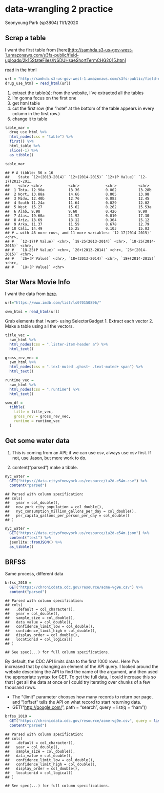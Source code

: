 data-wrangling 2 practice
================
Seonyoung Park (sp3804)
11/1/2020

## Scrap a table

I want the first table from
\[here\]<http://samhda.s3-us-gov-west-1.amazonaws.com/s3fs-public/field-uploads/2k15StateFiles/NSDUHsaeShortTermCHG2015.htm>\]

read in the
html

``` r
url = "http://samhda.s3-us-gov-west-1.amazonaws.com/s3fs-public/field-uploads/2k15StateFiles/NSDUHsaeShortTermCHG2015.htm"
drug_use_html = read_html(url)
```

1.  extract the table(s); from the website, I’ve extracted all the
    tables
2.  I’m gonna focus on the first one
3.  get html table
4.  cut the first row (the “note” at the bottom of the table appears in
    every column in the first row.)
5.  change it to table

<!-- end list -->

``` r
table_mar = 
  drug_use_html %>%
  html_nodes(css = "table") %>%
  first() %>%
  html_table %>%
  slice(-1) %>%
  as_tibble()

table_mar
```

    ## # A tibble: 56 x 16
    ##    State `12+(2013-2014)` `12+(2014-2015)` `12+(P Value)` `12-17(2013-201…
    ##    <chr> <chr>            <chr>            <chr>          <chr>           
    ##  1 Tota… 12.90a           13.36            0.002          13.28b          
    ##  2 Nort… 13.88a           14.66            0.005          13.98           
    ##  3 Midw… 12.40b           12.76            0.082          12.45           
    ##  4 South 11.24a           11.64            0.029          12.02           
    ##  5 West  15.27            15.62            0.262          15.53a          
    ##  6 Alab… 9.98             9.60             0.426          9.90            
    ##  7 Alas… 19.60a           21.92            0.010          17.30           
    ##  8 Ariz… 13.69            13.12            0.364          15.12           
    ##  9 Arka… 11.37            11.59            0.678          12.79           
    ## 10 Cali… 14.49            15.25            0.103          15.03           
    ## # … with 46 more rows, and 11 more variables: `12-17(2014-2015)` <chr>,
    ## #   `12-17(P Value)` <chr>, `18-25(2013-2014)` <chr>, `18-25(2014-2015)` <chr>,
    ## #   `18-25(P Value)` <chr>, `26+(2013-2014)` <chr>, `26+(2014-2015)` <chr>,
    ## #   `26+(P Value)` <chr>, `18+(2013-2014)` <chr>, `18+(2014-2015)` <chr>,
    ## #   `18+(P Value)` <chr>

## Star Wars Movie Info

I want the data from [here](https://www.imdb.com/list/ls070150896/).

``` r
url="https://www.imdb.com/list/ls070150896/"

swm_html = read_html(url)
```

Grab elements that I want- using SelectorGadget 1. Extract each vector
2. Make a table using all the vectors.

``` r
title_vec = 
  swm_html %>%
  html_nodes(css = ".lister-item-header a") %>%
  html_text()

gross_rev_vec = 
  swm_html %>%
  html_nodes(css = ".text-muted .ghost~ .text-muted+ span") %>%
  html_text()

runtime_vec = 
  swm_html %>%
  html_nodes(css = ".runtime") %>%
  html_text()

swm_df = 
  tibble(
    title = title_vec,
    gross_rev = gross_rev_vec,
    runtime = runtime_vec
  )
```

## Get some water data

1.  This is coming from an API; if we can use csv, always use csv first.
    If not, use Jason, but more work to do.

2.  content(“parsed”) make a tibble.

<!-- end list -->

``` r
nyc_water = 
  GET("https://data.cityofnewyork.us/resource/ia2d-e54m.csv") %>%
  content("parsed")
```

    ## Parsed with column specification:
    ## cols(
    ##   year = col_double(),
    ##   new_york_city_population = col_double(),
    ##   nyc_consumption_million_gallons_per_day = col_double(),
    ##   per_capita_gallons_per_person_per_day = col_double()
    ## )

``` r
nyc_water = 
  GET("https://data.cityofnewyork.us/resource/ia2d-e54m.json") %>% 
  content("text") %>%
  jsonlite::fromJSON() %>%
  as_tibble()
```

## BRFSS

Same process, different data

``` r
brfss_2010 = 
  GET("https://chronicdata.cdc.gov/resource/acme-vg9e.csv") %>%
  content("parsed")
```

    ## Parsed with column specification:
    ## cols(
    ##   .default = col_character(),
    ##   year = col_double(),
    ##   sample_size = col_double(),
    ##   data_value = col_double(),
    ##   confidence_limit_low = col_double(),
    ##   confidence_limit_high = col_double(),
    ##   display_order = col_double(),
    ##   locationid = col_logical()
    ## )

    ## See spec(...) for full column specifications.

By default, the CDC API limits data to the first 1000 rows. Here I’ve
increased that by changing an element of the API query. I looked around
the website describing the API to find the name of the argument, and
then used the appropriate syntax for GET. To get the full data, I could
increase this so that I get all the data at once or I could try
iterating over chunks of a few thousand rows.

  - The
    “\(limit" parameter chooses how many records to return per page, and "\)offset”
    tells the API on what record to start returning data.
  - GET(“<http://google.com/>”, path = “search”, query = list(q =
    “ham”))

<!-- end list -->

``` r
brfss_2010 = 
  GET("https://chronicdata.cdc.gov/resource/acme-vg9e.csv", query = list("$limit"=5000)) %>%
  content("parsed")
```

    ## Parsed with column specification:
    ## cols(
    ##   .default = col_character(),
    ##   year = col_double(),
    ##   sample_size = col_double(),
    ##   data_value = col_double(),
    ##   confidence_limit_low = col_double(),
    ##   confidence_limit_high = col_double(),
    ##   display_order = col_double(),
    ##   locationid = col_logical()
    ## )

    ## See spec(...) for full column specifications.
